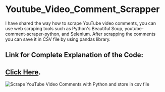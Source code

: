 # Youtube_Video_Comment_Scrapper
I have shared the way how to scrape YouTube video comments, you can use web scraping tools such as Python's Beautiful Soup, youtube-comment-scraper-python, and Selenium. After scrapping the comments you can save it in CSV file by using pandas library. 

## **Link for Complete Explanation of the Code:** 
## [Click Here](https://codewithmahzaib.blogspot.com/).



![Scrape YouTube Video Comments with Python and store in csv file](https://user-images.githubusercontent.com/100717238/230759962-d858457a-14dd-431d-9e6b-fb6b39663f60.png)
